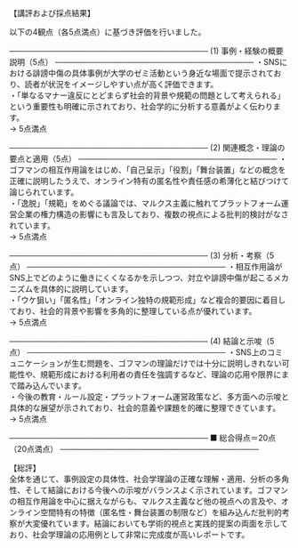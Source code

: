 【講評および採点結果】

以下の4観点（各5点満点）に基づき評価を行いました。

────────────────────────────────────
(1) 事例・経験の概要説明（5点）
────────────────────────────────────
・SNSにおける誹謗中傷の具体事例が大学のゼミ活動という身近な場面で提示されており、読者が状況をイメージしやすい点が高く評価できます。  
・「単なるマナー違反にとどまらず社会的背景や規範の問題として考えられる」という重要性も明確に示されており、社会学的に分析する意義がよく伝わります。  
→ 5点満点  

────────────────────────────────────
(2) 関連概念・理論の要点と適用（5点）
────────────────────────────────────
・ゴフマンの相互作用論をはじめ、「自己呈示」「役割」「舞台装置」などの概念を正確に説明したうえで、オンライン特有の匿名性や責任感の希薄化と結びつけて論じられています。  
・「逸脱」「規範」をめぐる議論では、マルクス主義に触れてプラットフォーム運営企業の権力構造の影響にも言及しており、複数の視点による批判的検討がなされています。  
→ 5点満点  

────────────────────────────────────
(3) 分析・考察（5点）
────────────────────────────────────
・相互作用論がSNS上でどのように働きにくくなるかを示しつつ、対立や誹謗中傷が起こるメカニズムを具体的に説明しています。  
・「ウケ狙い」「匿名性」「オンライン独特の規範形成」など複合的要因に着目しており、社会的背景や影響を多角的に整理している点が優れています。  
→ 5点満点  

────────────────────────────────────
(4) 結論と示唆（5点）
────────────────────────────────────
・SNS上のコミュニケーションが生む問題を、ゴフマンの理論だけでは十分に説明しきれない可能性や、規範形成における利用者の責任を強調するなど、理論の応用や限界にまで踏み込んでいます。  
・今後の教育・ルール設定・プラットフォーム運営政策など、多方面への示唆と具体的な展望が示されており、社会的意義や課題を的確に整理できています。  
→ 5点満点  

────────────────────────────────────
■ 総合得点＝20点（20点満点）
────────────────────────────────────

【総評】  
全体を通じて、事例設定の具体性、社会学理論の正確な理解・適用、分析の多角性、そして結論における今後への示唆がバランスよく示されています。ゴフマンの相互作用論を中心に据えながらも、マルクス主義など他の視点への言及や、オンライン空間特有の特徴（匿名性・舞台装置の制限など）を組み込んだ批判的考察が大変優れています。結論においても学術的視点と実践的提案の両面を示しており、社会学理論の応用例として非常に完成度が高いレポートです。